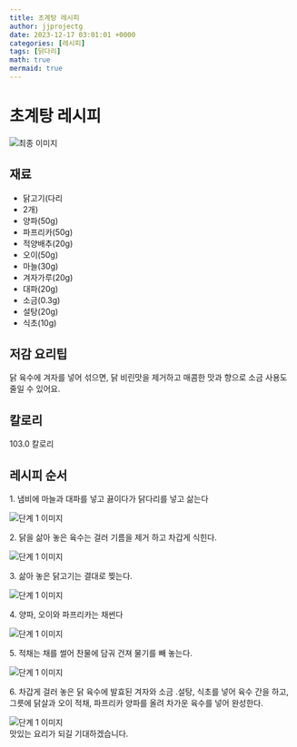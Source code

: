 ```yaml
---
title: 초계탕 레시피
author: jjprojectg
date: 2023-12-17 03:01:01 +0000
categories: [레시피]
tags: [닭다리]
math: true
mermaid: true
---
```

<meta name="og:type" content="website"/>
<meta charset="UTF-8"/>
<div class="header">
  <h1>초계탕 레시피</h1>
</div>

<div class="container my-4">
  <div class="row">
    <div class="col-12 col-md-6">
      <div class="recipe-image">
        <img src="http://www.foodsafetykorea.go.kr/uploadimg/cook/10_00578_2.png" class="step-image" alt="최종 이미지"/>
      </div>
    </div>
    <div class="col-12 col-md-6">
      <div class="ingredients">
        <h2>재료</h2>
        <ul class="card">
          <li> 닭고기(다리 </li>
          <li>  2개) </li>
          <li>  양파(50g) </li>
          <li>  파프리카(50g) </li>
          <li>  적양배추(20g) </li>
          <li> 오이(50g) </li>
          <li>  마늘(30g) </li>
          <li>  겨자가루(20g) </li>
          <li>  대파(20g) </li>
          <li>  소금(0.3g) </li>
          <li> 설탕(20g) </li>
          <li>  식초(10g) </li>
</ul>
      </div>
    </div>
    <div class="col-12 col-md-6">
      <div class="ingredients">
        <h2>저감 요리팁</h2>
        <div class="card"> 
          <p>
            닭 육수에 겨자를 넣어 섞으면, 닭 비린맛을 제거하고 매콤한 맛과 향으로 소금 사용도 줄일 수 있어요.
          </p>
        </div>
      </div>
      <div class="ingredients">
        <h2>칼로리</h2>
        <div class="card"> 
          <p>
            103.0 칼로리
          </p>
        </div>
      </div>
    </div>
  </div>

  <h2 class="my-4">레시피 순서</h2>
  <div class="card recipe-card">
    <div class="card-body recipe-step">
      <p class="card-text step-description">1. 냄비에 마늘과 대파를 넣고 끓이다가
닭다리를 넣고 삶는다</p>
      <img src="http://www.foodsafetykorea.go.kr/uploadimg/cook/20_00578_1.png" alt="단계 1 이미지" class="step-image"/>
    </div>
  </div>
  <div class="card recipe-card">
    <div class="card-body recipe-step">
      <p class="card-text step-description">2. 닭을 삶아 놓은 육수는 걸러 기름을
제거 하고 차갑게 식힌다.</p>
      <img src="http://www.foodsafetykorea.go.kr/uploadimg/cook/20_00578_2.png" alt="단계 1 이미지" class="step-image"/>
    </div>
  </div>
  <div class="card recipe-card">
    <div class="card-body recipe-step">
      <p class="card-text step-description">3. 삶아 놓은 닭고기는 결대로 찢는다.</p>
      <img src="http://www.foodsafetykorea.go.kr/uploadimg/cook/20_00578_3.png" alt="단계 1 이미지" class="step-image"/>
    </div>
  </div>
  <div class="card recipe-card">
    <div class="card-body recipe-step">
      <p class="card-text step-description">4. 양파, 오이와 파프리카는 채썬다</p>
      <img src="http://www.foodsafetykorea.go.kr/uploadimg/cook/20_00578_4.png" alt="단계 1 이미지" class="step-image"/>
    </div>
  </div>
  <div class="card recipe-card">
    <div class="card-body recipe-step">
      <p class="card-text step-description">5. 적채는 채를 썰어 찬물에 담궈 건져
물기를 빼 놓는다.</p>
      <img src="http://www.foodsafetykorea.go.kr/uploadimg/cook/20_00578_5.png" alt="단계 1 이미지" class="step-image"/>
    </div>
  </div>
  <div class="card recipe-card">
    <div class="card-body recipe-step">
      <p class="card-text step-description">6. 차갑게 걸러 놓은 닭 육수에 발효된
겨자와 소금 .설탕, 식초를 넣어 육수
간을 하고, 그릇에 닭살과 오이 적채,
파프리카 양파를 올려 차가운 육수를
넣어 완성한다.</p>
      <img src="http://www.foodsafetykorea.go.kr/uploadimg/cook/20_00578_6.png" alt="단계 1 이미지" class="step-image"/>
    </div>
  </div>

</div>
맛있는 요리가 되길 기대하겠습니다.
